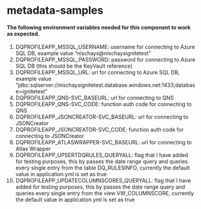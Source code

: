 # metadata-samples

#### The following environment variables needed for this component to work as expected.

1. DQPROFILEAPP_MSSQL_USERNAME: username for connecting to Azure SQL DB, example value “nischays@nischaysignitetest”
2. DQPROFILEAPP_MSSQL_PASSWORD: password for connecting to Azure SQL DB (this should be the KeyVault reference)
3. DQPROFILEAPP_MSSQL_URL: url for connecting to Azure SQL DB, example value “jdbc:sqlserver://nischaysignitetest.database.windows.net:1433;database=ignitetest”
4. DQPROFILEAPP_QNS-SVC_BASEURL: url for connecting to QNS
5. DQPROFILEAPP_QNS-SVC_CODE: function auth code for connecting to QNS
6. DQPROFILEAPP_JSONCREATOR-SVC_BASEURL: url for connecting to JSONCreator
7. DQPROFILEAPP_JSONCREATOR-SVC_CODE: function auth code for connecting to JSONCreator
8. DQPROFILEAPP_ATLASWRAPPER-SVC_BASEURL: url for connecting to Atlas Wrapper
9. DQPROFILEAPP_UPSERTDQRULES_QUERYALL: flag that I have added for testing purposes, this by passes the date range query and queries every single entry from the table DQ_RULESINFO, currently the default value in application.yml is set as true
10. DQPROFILEAPP_UPDATECOLUMNSCORES_QUERYALL: flag that I have added for testing purposes, this by passes the date range query and queries every single entry from the view VW_COLUMNSCORE, currently the default value in application.yml is set as true

